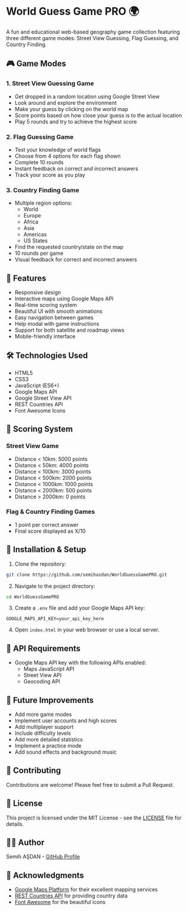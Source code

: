 # World Guess Game PRO 🌍

A fun and educational web-based geography game collection featuring three different game modes: Street View Guessing, Flag Guessing, and Country Finding.

## 🎮 Game Modes

### 1. Street View Guessing Game
- Get dropped in a random location using Google Street View
- Look around and explore the environment
- Make your guess by clicking on the world map
- Score points based on how close your guess is to the actual location
- Play 5 rounds and try to achieve the highest score

### 2. Flag Guessing Game
- Test your knowledge of world flags
- Choose from 4 options for each flag shown
- Complete 10 rounds
- Instant feedback on correct and incorrect answers
- Track your score as you play

### 3. Country Finding Game
- Multiple region options:
  - World
  - Europe
  - Africa
  - Asia
  - Americas
  - US States
- Find the requested country/state on the map
- 10 rounds per game
- Visual feedback for correct and incorrect answers

## 🚀 Features

- Responsive design
- Interactive maps using Google Maps API
- Real-time scoring system
- Beautiful UI with smooth animations
- Easy navigation between games
- Help modal with game instructions
- Support for both satellite and roadmap views
- Mobile-friendly interface

## 🛠️ Technologies Used

- HTML5
- CSS3
- JavaScript (ES6+)
- Google Maps API
- Google Street View API
- REST Countries API
- Font Awesome Icons

## 🎯 Scoring System

### Street View Game
- Distance < 10km: 5000 points
- Distance < 50km: 4000 points
- Distance < 100km: 3000 points
- Distance < 500km: 2000 points
- Distance < 1000km: 1000 points
- Distance < 2000km: 500 points
- Distance > 2000km: 0 points

### Flag & Country Finding Games
- 1 point per correct answer
- Final score displayed as X/10

## 🔧 Installation & Setup

1. Clone the repository:
```bash
git clone https://github.com/semihasdan/WorldGuessGamePRO.git
```

2. Navigate to the project directory:
```bash
cd WorldGuessGamePRO
```

3. Create a `.env` file and add your Google Maps API key:
```
GOOGLE_MAPS_API_KEY=your_api_key_here
```

4. Open `index.html` in your web browser or use a local server.

## 📝 API Requirements

- Google Maps API key with the following APIs enabled:
  - Maps JavaScript API
  - Street View API
  - Geocoding API

## 🌟 Future Improvements

- Add more game modes
- Implement user accounts and high scores
- Add multiplayer support
- Include difficulty levels
- Add more detailed statistics
- Implement a practice mode
- Add sound effects and background music

## 🤝 Contributing

Contributions are welcome! Please feel free to submit a Pull Request.

## 📄 License

This project is licensed under the MIT License - see the [LICENSE](LICENSE) file for details.

## 👨‍💻 Author

Semih AŞDAN - [GitHub Profile](https://github.com/semihasdan)

## 🙏 Acknowledgments

- [Google Maps Platform](https://developers.google.com/maps) for their excellent mapping services
- [REST Countries API](https://restcountries.com/) for providing country data
- [Font Awesome](https://fontawesome.com/) for the beautiful icons
